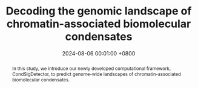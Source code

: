 ---
title:          "Decoding the genomic landscape of chromatin-associated biomolecular condensates"
date:           2024-08-06 00:01:00 +0800
selected:       true
pub:            "<strong>Nature Communications</strong>"
pub_date:       "2024"
abstract: >-
  In this study, we introduce our newly developed computational framework, CondSigDetector, to predict genome-wide landscapes of chromatin-associated biomolecular condensates.
cover:          /assets/images/covers/CondSig.png
authors:
- <strong>Yu Z*</strong>
- Wang Q*
- Zhang Q*
- Tian Y
- Yan G
- Zhu J
- Zhu G
- Zhang Y 
links:
  Paper: https://www.biorxiv.org/content/10.1101/2023.08.23.554542v1
  Code: https://github.com/TongjiZhanglab/CondSig
---